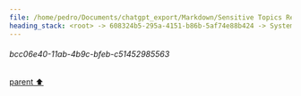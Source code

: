 ```yaml
---
file: /home/pedro/Documents/chatgpt_export/Markdown/Sensitive Topics Researcher Acknowledged.md
heading_stack: <root> -> 608324b5-295a-4151-b86b-5af74e88b424 -> System -> 5ad6a0e5-2c46-42fb-b043-ebb92d615191 -> System -> aaa28407-2abc-4120-81bb-bc799fd0a4ba -> User -> 960b7cda-feb4-44a2-a241-70ef3fdfcdc7 -> Assistant -> aaa2129e-3761-4955-9144-4888f3852311 -> User -> 3c4a41e5-081c-4ff2-8865-efbeaf036f38 -> Assistant -> aaa25a1d-d8b0-45a7-b71e-ae6ec61c74e1 -> User -> 552b4838-77c9-4611-bd94-225bebb2ab58 -> Assistant -> aaa2f157-bdc1-4f0b-a5ab-b180d2e06b0e -> User -> e17e38c7-ba5a-4b98-976a-ca91e612c66b -> Assistant -> aaa291aa-472f-4947-a9d1-81b41c7a7b3e -> User -> 81d8af94-7cce-4d5e-9517-d0519ef2c696 -> Assistant -> aaa2c553-5ce3-4832-b828-91c76b97da03 -> User -> c8d9d9f1-c187-4fc0-81af-bfe949145e0d -> Assistant -> aaa2f2df-c2d4-424d-a70e-67e030bba64b -> User -> c3ac2f57-37f2-4a3c-a0b8-34b161d43a45 -> Assistant -> aaa2f351-acf0-4048-8c55-8d4a79f84e59 -> User -> bcc06e40-11ab-4b9c-bfeb-c51452985563
---
```

###### bcc06e40-11ab-4b9c-bfeb-c51452985563
[parent ⬆️](#aaa2f351-acf0-4048-8c55-8d4a79f84e59)
